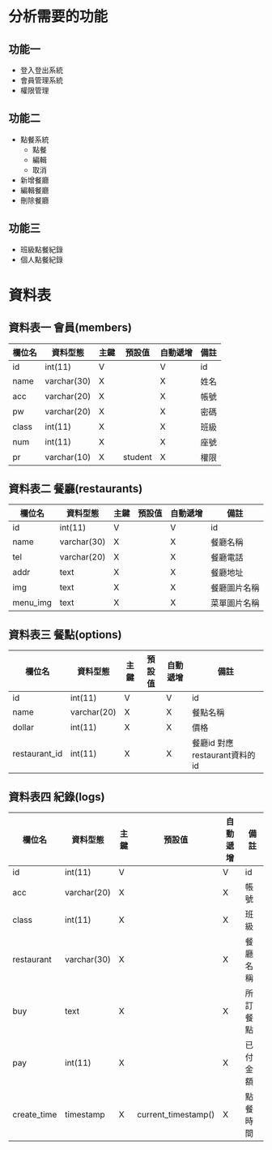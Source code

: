 # 分析需要的功能
## 功能一
* 登入登出系統
* 會員管理系統
* 權限管理
## 功能二
* 點餐系統
    * 點餐
    * 編輯
    * 取消
* 新增餐廳
* 編輯餐廳
* 刪除餐廳
## 功能三
* 班級點餐紀錄
* 個人點餐紀錄

# 資料表
## 資料表一 會員(members)


| 欄位名 | 資料型態 | 主鍵 | 預設值 | 自動遞增 | 備註 |
| --- | --- | --- | --- | --- | --- |
|id|int(11)|V ||V|id|
|name|varchar(30)|X||X|姓名|
|acc|varchar(20)|X||X|帳號|
|pw|varchar(20)|X||X|密碼|
|class|int(11)|X||X|班級|
|num|int(11)|X||X|座號|
|pr|varchar(10)|X|student|X|權限|
## 資料表二 餐廳(restaurants)
|欄位名|資料型態|主鍵|預設值|自動遞增|備註|
| --- | --- | --- | --- | --- | --- |
|id|int(11)|V||V|id|
|name|varchar(30)|X||X|餐廳名稱|
|tel|varchar(20)|X||X|餐廳電話|
|addr|text|X||X|餐廳地址|
|img|text|X||X|餐廳圖片名稱|
|menu_img|text|X||X|菜單圖片名稱|
## 資料表三 餐點(options)
|欄位名|資料型態|主鍵|預設值|自動遞增|備註|
| --- | --- | --- | --- | --- | --- |
|id|int(11)|V||V|id|
|name|varchar(20)|X||X|餐點名稱|
|dollar|int(11)|X||X|價格|
|restaurant_id|int(11)|X||X|餐廳id 對應restaurant資料的id|
## 資料表四 紀錄(logs)
|欄位名|資料型態|主鍵|預設值|自動遞增|備註|
| --- | --- | --- | --- | --- | --- |
|id|int(11)|V||V|id|
|acc|varchar(20)|X||X|帳號|
|class|int(11)|X||X|班級|
|restaurant|varchar(30)|X||X|餐廳名稱|
|buy|text|X||X|所訂餐點|
|pay|int(11)|X||X|已付金額|
|create_time|timestamp|X|current_timestamp()|X|點餐時間|
        





